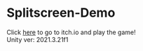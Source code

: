 # Splitscreen-Demo
Click [here](https://daniel-matan.itch.io/unity-splitscreen-demonstration) to go to itch.io and play the game!  
Unity ver: 2021.3.21f1
